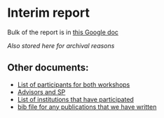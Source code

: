 
# Interim report

Bulk of the report is in [this Google doc](https://docs.google.com/document/d/1eszltZaH1MJWfLuoheHV-DYAbAgNwcH360R0C7wg_tk/edit)

_Also stored here for archival reasons_

## Other documents:

- [List of participants for both workshops](combined_participants.csv)
- [Advisors and SP](advisors-sp.csv)
- [List of institutions that have participated](institutions.txt)
- [bib file for any publications that we have written](papers.bib)
